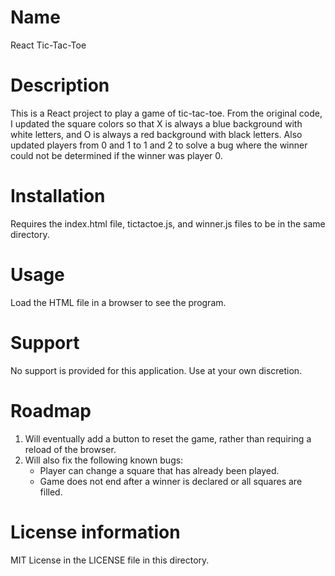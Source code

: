 # Name

React Tic-Tac-Toe

# Description

This is a React project to play a game of tic-tac-toe.
From the original code, I updated the square colors so that X is always a blue background with white letters,
and O is always a red background with black letters.
Also updated players from 0 and 1 to 1 and 2 to solve a bug where the winner could not be determined if the winner was player 0.

# Installation

Requires the index.html file, tictactoe.js, and winner.js files to be in the same directory.

# Usage

Load the HTML file in a browser to see the program.

# Support

No support is provided for this application.  Use at your own discretion.

# Roadmap

1. Will eventually add a button to reset the game, rather than requiring a reload of the browser.
2. Will also fix the following known bugs:
	* Player can change a square that has already been played.
	* Game does not end after a winner is declared or all squares are filled.

# License information

MIT License in the LICENSE file in this directory.
